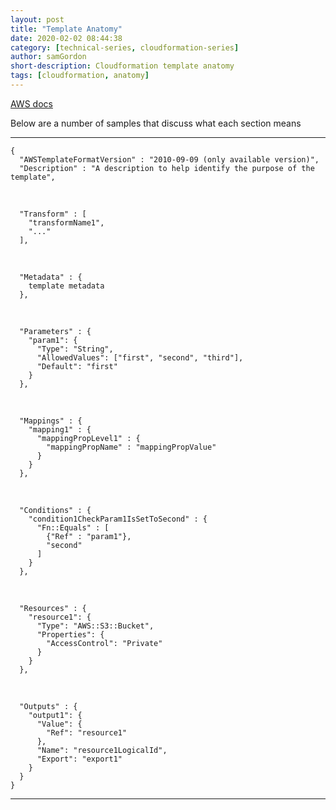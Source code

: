 ```yaml
---
layout: post
title: "Template Anatomy"
date: 2020-02-02 08:44:38
category: [technical-series, cloudformation-series]
author: samGordon
short-description: Cloudformation template anatomy
tags: [cloudformation, anatomy]
---
```


[AWS docs](https://docs.aws.amazon.com/AWSCloudFormation/latest/UserGuide/template-anatomy.html)

Below are a number of samples that discuss what each section means

---

```
{
  "AWSTemplateFormatVersion" : "2010-09-09 (only available version)",
  "Description" : "A description to help identify the purpose of the template",
```  
<br>

```
  "Transform" : [
    "transformName1",
    "..."
  ],
```  
<br>

```
  "Metadata" : {
    template metadata
  },
```  
<br>

```
  "Parameters" : {
    "param1": {
      "Type": "String",
      "AllowedValues": ["first", "second", "third"],
      "Default": "first"
    }
  },
```  
<br>

```
  "Mappings" : {
    "mapping1" : {
      "mappingPropLevel1" : {
        "mappingPropName" : "mappingPropValue"
      }
    }
  },
```  
<br>

```
  "Conditions" : {
    "condition1CheckParam1IsSetToSecond" : {
      "Fn::Equals" : [
        {"Ref" : "param1"},
        "second"
      ]
    }
  },
```  
<br>

```
  "Resources" : {
    "resource1": {
      "Type": "AWS::S3::Bucket",
      "Properties": {
        "AccessControl": "Private"
      }
    }
  },
```  
<br>

```
  "Outputs" : {
    "output1": {
      "Value": {
        "Ref": "resource1"
      },
      "Name": "resource1LogicalId",
      "Export": "export1"
    }
  }
}
```

---
